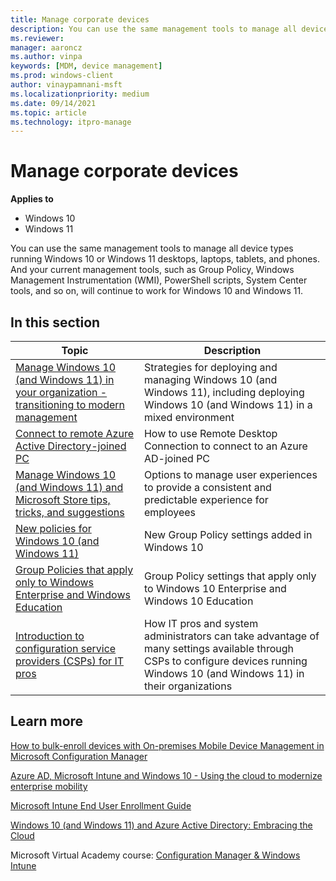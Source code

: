 ```yaml
---
title: Manage corporate devices
description: You can use the same management tools to manage all device types running Windows 10 or Windows 11 desktops, laptops, tablets, and phones.
ms.reviewer: 
manager: aaroncz
ms.author: vinpa
keywords: [MDM, device management]
ms.prod: windows-client
author: vinaypamnani-msft
ms.localizationpriority: medium
ms.date: 09/14/2021
ms.topic: article
ms.technology: itpro-manage
---
```


# Manage corporate devices


**Applies to**

- Windows 10
- Windows 11

You can use the same management tools to manage all device types running Windows 10 or Windows 11 desktops, laptops, tablets, and phones. And your current management tools, such as Group Policy, Windows Management Instrumentation (WMI), PowerShell scripts, System Center tools, and so on, will continue to work for Windows 10 and Windows 11.

## In this section

| Topic | Description |
| --- | --- |
| [Manage Windows 10 (and Windows 11) in your organization - transitioning to modern management](manage-windows-10-in-your-organization-modern-management.md) | Strategies for deploying and managing Windows 10 (and Windows 11), including deploying Windows 10 (and Windows 11) in a mixed environment | 
| [Connect to remote Azure Active Directory-joined PC](connect-to-remote-aadj-pc.md) | How to use Remote Desktop Connection to connect to an Azure AD-joined PC |
| [Manage Windows 10 (and Windows 11) and Microsoft Store tips, tricks, and suggestions](/windows/configuration/manage-tips-and-suggestions) | Options to manage user experiences to provide a consistent and predictable experience for employees |
| [New policies for Windows 10 (and Windows 11)](new-policies-for-windows-10.md) | New Group Policy settings added in Windows 10 |
| [Group Policies that apply only to Windows Enterprise and Windows Education](group-policies-for-enterprise-and-education-editions.md) | Group Policy settings that apply only to Windows 10 Enterprise and Windows 10 Education |
| [Introduction to configuration service providers (CSPs) for IT pros](/windows/configuration/provisioning-packages/how-it-pros-can-use-configuration-service-providers) | How IT pros and system administrators can take advantage of many settings available through CSPs to configure devices running Windows 10 (and Windows 11) in their organizations |



## Learn more

[How to bulk-enroll devices with On-premises Mobile Device Management in Microsoft Configuration Manager](/mem/configmgr/mdm/deploy-use/bulk-enroll-devices-on-premises-mdm)

[Azure AD, Microsoft Intune and Windows 10 - Using the cloud to modernize enterprise mobility](https://blogs.technet.microsoft.com/enterprisemobility/2015/06/12/azure-ad-microsoft-intune-and-windows-10-using-the-cloud-to-modernize-enterprise-mobility/)

[Microsoft Intune End User Enrollment Guide](/samples/browse/?redirectedfrom=TechNet-Gallery)

[Windows 10 (and Windows 11) and Azure Active Directory: Embracing the Cloud](https://go.microsoft.com/fwlink/p/?LinkId=615768)

Microsoft Virtual Academy course: [Configuration Manager & Windows Intune](/training/)

